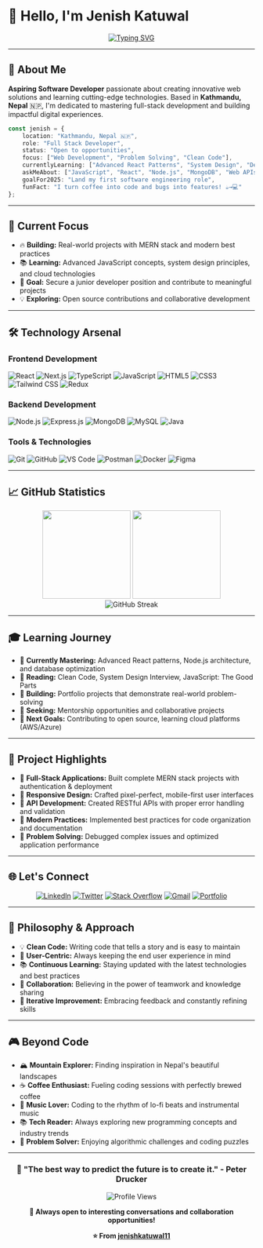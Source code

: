 # 👋 Hello, I'm Jenish Katuwal

<div align="center">
  
[![Typing SVG](https://readme-typing-svg.herokuapp.com?font=JetBrains+Mono&weight=600&size=24&duration=3000&pause=1000&color=00D4FF&center=true&vCenter=true&width=600&height=60&lines=Full+Stack+Developer;MERN+Stack+Enthusiast;Problem+Solver;Continuous+Learner)](https://git.io/typing-svg)

</div>

---

## 🎯 About Me

**Aspiring Software Developer** passionate about creating innovative web solutions and learning cutting-edge technologies. Based in **Kathmandu, Nepal** 🇳🇵, I'm dedicated to mastering full-stack development and building impactful digital experiences.

```typescript
const jenish = {
    location: "Kathmandu, Nepal 🇳🇵",
    role: "Full Stack Developer",
    status: "Open to opportunities",
    focus: ["Web Development", "Problem Solving", "Clean Code"],
    currentlyLearning: ["Advanced React Patterns", "System Design", "DevOps"],
    askMeAbout: ["JavaScript", "React", "Node.js", "MongoDB", "Web APIs"],
    goalFor2025: "Land my first software engineering role",
    funFact: "I turn coffee into code and bugs into features! ☕→💻"
};
```

---

## 🚀 Current Focus

- 🔥 **Building:** Real-world projects with MERN stack and modern best practices
- 📚 **Learning:** Advanced JavaScript concepts, system design principles, and cloud technologies
- 🎯 **Goal:** Secure a junior developer position and contribute to meaningful projects
- 💡 **Exploring:** Open source contributions and collaborative development

---

## 🛠️ Technology Arsenal

### **Frontend Development**
![React](https://img.shields.io/badge/React-20232A?style=for-the-badge&logo=react&logoColor=61DAFB)
![Next.js](https://img.shields.io/badge/Next.js-000000?style=for-the-badge&logo=next.js&logoColor=white)
![TypeScript](https://img.shields.io/badge/TypeScript-007ACC?style=for-the-badge&logo=typescript&logoColor=white)
![JavaScript](https://img.shields.io/badge/JavaScript-F7DF1E?style=for-the-badge&logo=javascript&logoColor=black)
![HTML5](https://img.shields.io/badge/HTML5-E34F26?style=for-the-badge&logo=html5&logoColor=white)
![CSS3](https://img.shields.io/badge/CSS3-1572B6?style=for-the-badge&logo=css3&logoColor=white)
![Tailwind CSS](https://img.shields.io/badge/Tailwind_CSS-38B2AC?style=for-the-badge&logo=tailwind-css&logoColor=white)
![Redux](https://img.shields.io/badge/Redux-593D88?style=for-the-badge&logo=redux&logoColor=white)

### **Backend Development**
![Node.js](https://img.shields.io/badge/Node.js-43853D?style=for-the-badge&logo=node.js&logoColor=white)
![Express.js](https://img.shields.io/badge/Express.js-404D59?style=for-the-badge)
![MongoDB](https://img.shields.io/badge/MongoDB-4EA94B?style=for-the-badge&logo=mongodb&logoColor=white)
![MySQL](https://img.shields.io/badge/MySQL-005C84?style=for-the-badge&logo=mysql&logoColor=white)
![Java](https://img.shields.io/badge/Java-ED8B00?style=for-the-badge&logo=java&logoColor=white)

### **Tools & Technologies**
![Git](https://img.shields.io/badge/Git-F05032?style=for-the-badge&logo=git&logoColor=white)
![GitHub](https://img.shields.io/badge/GitHub-100000?style=for-the-badge&logo=github&logoColor=white)
![VS Code](https://img.shields.io/badge/VS_Code-007ACC?style=for-the-badge&logo=visual-studio-code&logoColor=white)
![Postman](https://img.shields.io/badge/Postman-FF6C37?style=for-the-badge&logo=postman&logoColor=white)
![Docker](https://img.shields.io/badge/Docker-2496ED?style=for-the-badge&logo=docker&logoColor=white)
![Figma](https://img.shields.io/badge/Figma-F24E1E?style=for-the-badge&logo=figma&logoColor=white)

---

## 📈 GitHub Statistics

<div align="center">

<img height="180em" src="https://github-readme-stats.vercel.app/api?username=jenishkatuwal11&show_icons=true&theme=tokyonight&include_all_commits=true&count_private=true&hide_border=true"/>
<img height="180em" src="https://github-readme-stats.vercel.app/api/top-langs/?username=jenishkatuwal11&layout=compact&langs_count=8&theme=tokyonight&hide_border=true"/>

</div>

<div align="center">

<img src="https://github-readme-streak-stats.herokuapp.com/?user=jenishkatuwal11&theme=tokyonight&hide_border=true" alt="GitHub Streak" />

</div>

---

## 🎓 Learning Journey

- 🌱 **Currently Mastering:** Advanced React patterns, Node.js architecture, and database optimization
- 📖 **Reading:** Clean Code, System Design Interview, JavaScript: The Good Parts
- 🔧 **Building:** Portfolio projects that demonstrate real-world problem-solving
- 🤝 **Seeking:** Mentorship opportunities and collaborative projects
- 🎯 **Next Goals:** Contributing to open source, learning cloud platforms (AWS/Azure)

---

## 💼 Project Highlights

- 🚀 **Full-Stack Applications:** Built complete MERN stack projects with authentication & deployment
- 🎨 **Responsive Design:** Crafted pixel-perfect, mobile-first user interfaces
- 🔗 **API Development:** Created RESTful APIs with proper error handling and validation
- 📱 **Modern Practices:** Implemented best practices for code organization and documentation
- 🐛 **Problem Solving:** Debugged complex issues and optimized application performance

---

## 🌐 Let's Connect

<div align="center">

[![LinkedIn](https://img.shields.io/badge/LinkedIn-0077B5?style=for-the-badge&logo=linkedin&logoColor=white)](https://linkedin.com/in/jenish-katuwal-0787b3246)
[![Twitter](https://img.shields.io/badge/Twitter-1DA1F2?style=for-the-badge&logo=twitter&logoColor=white)](https://twitter.com/jeniskatuwal)
[![Stack Overflow](https://img.shields.io/badge/Stack_Overflow-FE7A16?style=for-the-badge&logo=stack-overflow&logoColor=white)](https://stackoverflow.com/users/26710152/jenish-katuwal)
[![Gmail](https://img.shields.io/badge/Gmail-D14836?style=for-the-badge&logo=gmail&logoColor=white)](mailto:jenishkatuwal7@gmail.com)
[![Portfolio](https://img.shields.io/badge/Portfolio-000000?style=for-the-badge&logo=github&logoColor=white)](#)

</div>

---

## 💭 Philosophy & Approach

- 💡 **Clean Code:** Writing code that tells a story and is easy to maintain
- 🎯 **User-Centric:** Always keeping the end user experience in mind
- 📚 **Continuous Learning:** Staying updated with the latest technologies and best practices
- 🤝 **Collaboration:** Believing in the power of teamwork and knowledge sharing
- 🔄 **Iterative Improvement:** Embracing feedback and constantly refining skills

---

## 🎮 Beyond Code

- 🏔️ **Mountain Explorer:** Finding inspiration in Nepal's beautiful landscapes
- ☕ **Coffee Enthusiast:** Fueling coding sessions with perfectly brewed coffee
- 🎵 **Music Lover:** Coding to the rhythm of lo-fi beats and instrumental music
- 📚 **Tech Reader:** Always exploring new programming concepts and industry trends
- 🎲 **Problem Solver:** Enjoying algorithmic challenges and coding puzzles

---

<div align="center">

### 🚀 "The best way to predict the future is to create it." - Peter Drucker

![Profile Views](https://komarev.com/ghpvc/?username=jenishkatuwal11&style=for-the-badge&color=0e75b6)

**💫 Always open to interesting conversations and collaboration opportunities!**

**⭐ From [jenishkatuwal11](https://github.com/jenishkatuwal11)**

</div>
